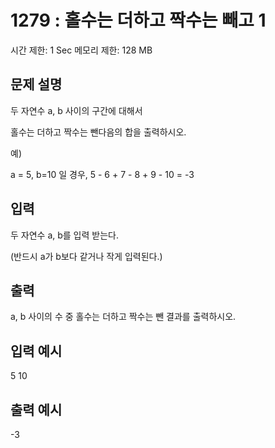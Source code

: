 # 1279 : 홀수는 더하고 짝수는 빼고 1
시간 제한: 1 Sec  메모리 제한: 128 MB
  
## 문제 설명    
두 자연수 a, b 사이의 구간에 대해서

홀수는 더하고 짝수는 뺀다음의 합을 출력하시오.

예)

a = 5, b=10 일 경우, 5 - 6 + 7 - 8 + 9 - 10 = -3

## 입력
두 자연수 a, b를 입력 받는다. 

(반드시 a가 b보다 같거나 작게 입력된다.)

## 출력
a, b 사이의 수 중 홀수는 더하고 짝수는 뺀 결과를 출력하시오.

## 입력 예시   
5 10

## 출력 예시
-3